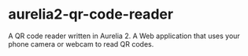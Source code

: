 # aurelia2-qr-code-reader
A QR code reader written in Aurelia 2. A Web application that uses your phone camera or webcam to read QR codes.
